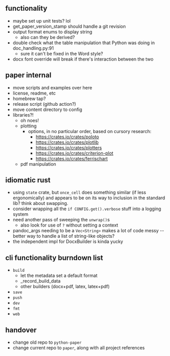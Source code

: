 ## functionality
* maybe set up unit tests? lol
* get_paper_version_stamp should handle a git revision
* output format enums to display string
    - also can they be derived?
* double check what the table manipulation that Python was doing in doc_handling.py:91
    - sure it can't be fixed in the Word style?
* docx font override will break if there's interaction between the two

## paper internal
* move scripts and examples over here
* license, readme, etc
* homebrew tap?
* release script (github action?)
* move content directory to config
* libraries?!
  - oh noes!
  - plotting
    - options, in no particular order, based on cursory research:
      - https://crates.io/crates/poloto
      - https://crates.io/crates/plotlib
      - https://crates.io/crates/plotters
      - https://crates.io/crates/criterion-plot
      - https://crates.io/crates/ferrischart
  - pdf manipulation

## idiomatic rust
- using `state` crate, but `once_cell` does something similar (if less ergonomically) and appears to be on its way to inclusion in the standard lib? think about swapping.
- consider wrapping all the `if CONFIG.get().verbose` stuff into a logging system
- need another pass of sweeping the `unwrap()`s
    - also look for use of `?` without setting a context
- pandoc_args needing to be a `Vec<String>` makes a lot of code messy -- better way to handle a list of string-like objects?
- the independent impl for DocxBuilder is kinda yucky

## cli functionality burndown list
* `build`
  - let the metadata set a default format
  - _record_build_data
  - other builders (docx+pdf, latex, latex+pdf)
* `save`
* `push`
* `dev`
* `fmt`
* `web`

## handover
* change old repo to `python-paper`
* change current repo to `paper`, along with all project references
